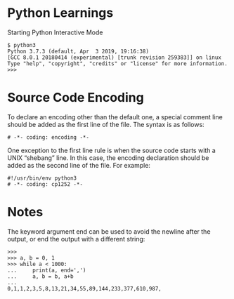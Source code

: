# Python Learnings

Starting Python Interactive Mode

```
$ python3
Python 3.7.3 (default, Apr  3 2019, 19:16:38) 
[GCC 8.0.1 20180414 (experimental) [trunk revision 259383]] on linux
Type "help", "copyright", "credits" or "license" for more information.
>>> 

```

# Source Code Encoding 

To declare an encoding other than the default one, a special comment line should be added as the first line of the file. The syntax is as follows:

```
# -*- coding: encoding -*-

```

One exception to the first line rule is when the source code starts with a UNIX “shebang” line. In this case, the encoding declaration should be added as the second line of the file. For example:

```
#!/usr/bin/env python3
# -*- coding: cp1252 -*-
```
# Notes

The keyword argument end can be used to avoid the newline after the output, or end the output with a different string:
```
>>>
>>> a, b = 0, 1
>>> while a < 1000:
...     print(a, end=',')
...     a, b = b, a+b
...
0,1,1,2,3,5,8,13,21,34,55,89,144,233,377,610,987,
```
